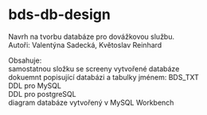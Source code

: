 # bds-db-design

Navrh na tvorbu databáze pro dovážkovou službu.<br> 
Autoři: Valentýna Sadecká, Květoslav Reinhard<br>

Obsahuje:<br> samostatnou složku se screeny vytvořené databáze <br>
dokuemnt popisující databázi a tabulky jménem: BDS_TXT<br>
DDL pro MySQL<br>
DDL pro postgreSQL<br>
diagram databáze vytvořený v MySQL Workbench


